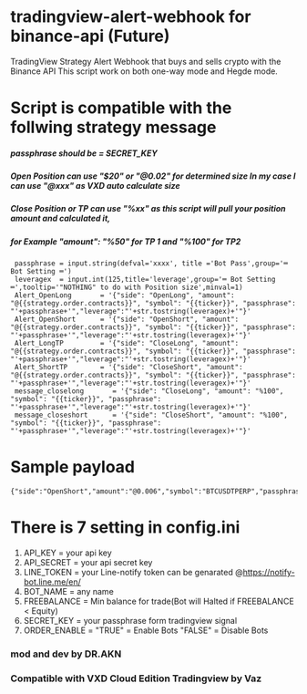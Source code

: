 # tradingview-alert-webhook for binance-api (Future)
TradingView Strategy Alert Webhook that buys and sells crypto with the Binance API
This script work on both one-way mode and Hegde mode.
# Script is compatible with the follwing strategy message
##### passphrase should be = SECRET_KEY
##### Open Position can use "$20" or "@0.02" for determined size In my case I can use "@xxx" as VXD auto calculate size 
##### Close Position or TP can use "%xx" as this script will pull your position amount and calculated it,
##### for Example "amount": "%50" for TP 1 and "%100" for TP2

```
 passphrase = input.string(defval='xxxx', title ='Bot Pass',group='═ Bot Setting ═')
 leveragex  = input.int(125,title='leverage',group='═ Bot Setting ═',tooltip='"NOTHING" to do with Position size',minval=1)
 Alert_OpenLong       = '{"side": "OpenLong", "amount": "@{{strategy.order.contracts}}", "symbol": "{{ticker}}", "passphrase": "'+passphrase+'","leverage":"'+str.tostring(leveragex)+'"}'
 Alert_OpenShort      = '{"side": "OpenShort", "amount": "@{{strategy.order.contracts}}", "symbol": "{{ticker}}", "passphrase": "'+passphrase+'","leverage":"'+str.tostring(leveragex)+'"}'
 Alert_LongTP         = '{"side": "CloseLong", "amount": "@{{strategy.order.contracts}}", "symbol": "{{ticker}}", "passphrase": "'+passphrase+'","leverage":"'+str.tostring(leveragex)+'"}'
 Alert_ShortTP        = '{"side": "CloseShort", "amount": "@{{strategy.order.contracts}}", "symbol": "{{ticker}}", "passphrase": "'+passphrase+'","leverage":"'+str.tostring(leveragex)+'"}'
 message_closelong       = '{"side": "CloseLong", "amount": "%100", "symbol": "{{ticker}}", "passphrase": "'+passphrase+'","leverage":"'+str.tostring(leveragex)+'"}'
 message_closeshort      = '{"side": "CloseShort", "amount": "%100", "symbol": "{{ticker}}", "passphrase": "'+passphrase+'","leverage":"'+str.tostring(leveragex)+'"}'
```

# Sample payload 
```
{"side":"OpenShort","amount":"@0.006","symbol":"BTCUSDTPERP","passphrase":"1234","leverage":"125"}
```
# There is 7 setting in config.ini
1. API_KEY    	= your api key
2. API_SECRET	= your api secret key
3. LINE_TOKEN   = your Line-notify token can be genarated @https://notify-bot.line.me/en/
4. BOT_NAME		= any name
5. FREEBALANCE	= Min balance for trade(Bot will Halted if FREEBALANCE < Equity)
6. SECRET_KEY	= your passphrase form tradingview signal
7. ORDER_ENABLE = "TRUE" = Enable Bots "FALSE" = Disable Bots
### mod and dev by DR.AKN
### Compatible with VXD Cloud Edition Tradingview by Vaz
